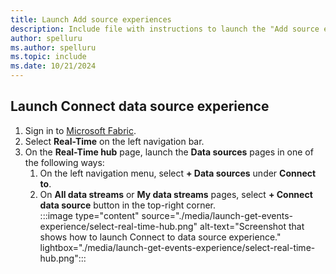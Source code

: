 ```yaml
---
title: Launch Add source experiences
description: Include file with instructions to launch the "Add source experience" in Fabric Real-Time hub.
author: spelluru
ms.author: spelluru
ms.topic: include
ms.date: 10/21/2024
---
```


## Launch Connect data source experience

1. Sign in to [Microsoft Fabric](https://fabric.microsoft.com/).
1. Select **Real-Time** on the left navigation bar.
1. On the **Real-Time hub** page, launch the **Data sources** pages in one of the following ways:
    1. On the left navigation menu, select **+ Data sources** under **Connect to**. 
    1. On **All data streams** or **My data streams** pages,  select **+ Connect data source** button in the top-right corner.    
            :::image type="content" source="./media/launch-get-events-experience/select-real-time-hub.png" alt-text="Screenshot that shows how to launch Connect to data source experience." lightbox="./media/launch-get-events-experience/select-real-time-hub.png":::


